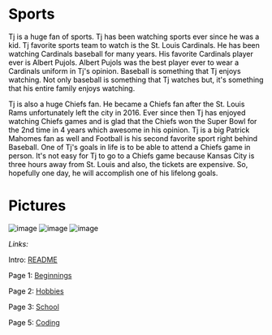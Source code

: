 <html><head><style>body {
   color: black;
}
</style></head><body><h1 id="sports">Sports</h1>
<p>Tj is a huge fan of sports. Tj has been watching sports ever since he was a kid. Tj favorite sports team to watch is the St. Louis Cardinals. He has been watching Cardinals baseball for many years. His favorite Cardinals player ever is Albert Pujols. Albert Pujols was the best player ever to wear a Cardinals uniform in Tj&#39;s opinion. Baseball is something that Tj enjoys watching. Not only baseball is something that Tj watches but, it&#39;s something that his entire family enjoys watching. </p>
<p>Tj is also a huge Chiefs fan. He became a Chiefs fan after the St. Louis Rams unfortunately left the city in 2016. Ever since then Tj has enjoyed watching Chiefs games and is glad that the Chiefs won the Super Bowl for the 2nd time in 4 years which awesome in his opinion. Tj is a big Patrick Mahomes fan as well and Football is his second favorite sport right behind Baseball. One of Tj&#39;s goals in life is to be able to attend a Chiefs game in person. It&#39;s not easy for Tj to go to a Chiefs game because Kansas City is three hours away from St. Louis and also, the tickets are expensive. So, hopefully one day, he will accomplish one of his lifelong goals.</p>
<h1 id="pictures">Pictures</h1>
<p><img src="https://user-images.githubusercontent.com/128004223/225773163-fdfce83e-0a69-4a57-9e24-605a3b2fd86f.png" alt="image">
<img src="https://user-images.githubusercontent.com/128004223/225773402-35488950-617d-4beb-930c-cf28cc771769.png" alt="image">
<img src="https://user-images.githubusercontent.com/128004223/225773229-a3fe14d9-a448-442c-b767-82af773e1efc.png" alt="image"></p>
<p><em>Links:</em></p>
<p>Intro: <a href="README.md">README</a></p>
<p>Page 1: <a href="Beginnings.md">Beginnings</a></p>
<p>Page 2: <a href="Hobbies.md">Hobbies</a></p>
<p>Page 3: <a href="school.md">School</a> </p>
<p>Page 5: <a href="Coding.md">Coding</a></p>
</body></html>
